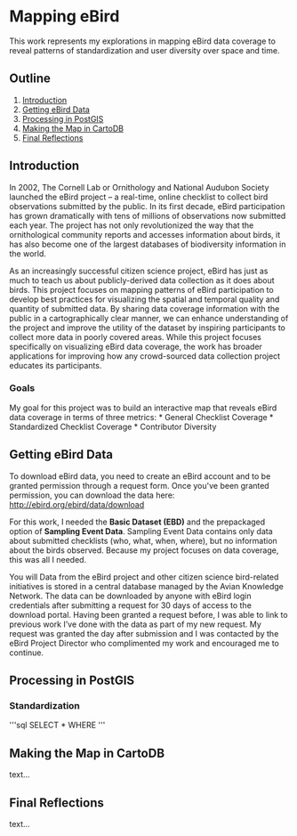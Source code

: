 # Mapping eBird

This work represents my explorations in mapping eBird data coverage to reveal patterns of standardization and user diversity over space and time.

## Outline
1. [Introduction](#introduction)
2. [Getting eBird Data](#getting-ebird-data)
3. [Processing in PostGIS](#processing-in-postgis)
4. [Making the Map in CartoDB](#making-the-map-in-cartodb)
5. [Final Reflections](#final-reflections)

## Introduction

In 2002, The Cornell Lab or Ornithology and National Audubon Society launched the eBird project – a real-time, online checklist to collect bird observations submitted by the public. In its first decade, eBird participation has grown dramatically with tens of millions of observations now submitted each year. The project has not only revolutionized the way that the ornithological community reports and accesses information about birds, it has also become one of the largest databases of biodiversity information in the world.

As an increasingly successful citizen science project, eBird has just as much to teach us about publicly-derived data collection as it does about birds. This project focuses on mapping patterns of eBird participation to develop best practices for visualizing the spatial and temporal quality and quantity of submitted data. By sharing data coverage information with the public in a cartographically clear manner, we can enhance understanding of the project and improve the utility of the dataset by inspiring participants to collect more data in poorly covered areas. While this project focuses specifically on visualizing eBird data coverage, the work has broader applications for improving how any crowd-sourced data collection project educates its participants.

### Goals
My goal for this project was to build an interactive map that reveals eBird data coverage in terms of three metrics:
	* General Checklist Coverage
	* Standardized Checklist Coverage
	* Contributor Diversity

## Getting eBird Data

To download eBird data, you need to create an eBird account and to be granted permission through a request form. Once you've been granted permission, you can download the data here: http://ebird.org/ebird/data/download

For this work, I needed the **Basic Dataset (EBD)** and the prepackaged option of **Sampling Event Data**. Sampling Event Data contains only data about submitted checklists (who, what, when, where), but no information about the birds observed. Because my project focuses on data coverage, this was all I needed.

You will
Data from the eBird project and other citizen science bird-related initiatives is stored in a central database managed by the Avian Knowledge Network. The data can be downloaded by anyone with eBird login credentials after submitting a request for 30 days of access to the download portal. Having been granted a request before, I was able to link to previous work I’ve done with the data as part of my new request. My request was granted the day after submission and I was contacted by the eBird Project Director who complimented my work and encouraged me to continue.

## Processing in PostGIS

### Standardization

'''sql
SELECT *
WHERE
'''

## Making the Map in CartoDB

text...

## Final Reflections

text...
